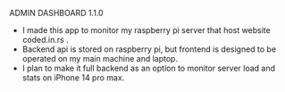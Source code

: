 ADMIN DASHBOARD 1.1.0

- I made this app to monitor my raspberry pi server that host website coded.in.rs .
- Backend api is stored on raspberry pi, but frontend is designed to be operated on my main machine and laptop.
- I plan to make it full backend as an option to monitor server load and stats on iPhone 14 pro max.
  
